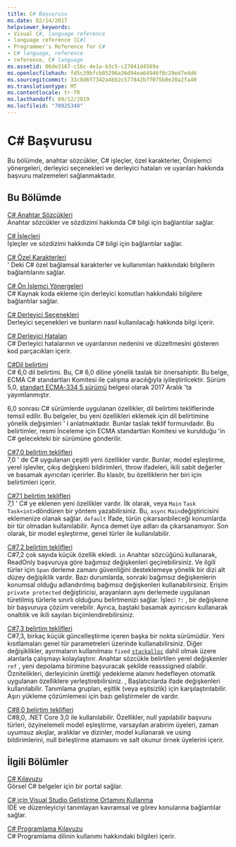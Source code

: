 ```yaml
---
title: C# Başvurusu
ms.date: 02/14/2017
helpviewer_keywords:
- Visual C#, language reference
- language reference [C#]
- Programmer's Reference for C#
- C# language, reference
- reference, C# language
ms.assetid: 06de3167-c16c-4e1a-b3c5-c27841d4569a
ms.openlocfilehash: fd5c39bfcb05296a36d94ea64946f8c29ed7e4d6
ms.sourcegitcommit: 33c8d6f7342a4bb2c577842b7f075b0e20a2fa40
ms.translationtype: MT
ms.contentlocale: tr-TR
ms.lasthandoff: 09/12/2019
ms.locfileid: "70925348"
---
```

# <a name="c-reference"></a>C# Başvurusu
Bu bölümde, anahtar sözcükler, C# işleçler, özel karakterler, Önişlemci yönergeleri, derleyici seçenekleri ve derleyici hataları ve uyarıları hakkında başvuru malzemeleri sağlanmaktadır.  
  
## <a name="in-this-section"></a>Bu Bölümde  
 [C# Anahtar Sözcükleri](./keywords/index.md)  
 Anahtar sözcükler ve sözdizimi hakkında C# bilgi için bağlantılar sağlar.  
  
 [C# İşleçleri](./operators/index.md)  
 İşleçler ve sözdizimi hakkında C# bilgi için bağlantılar sağlar.  

 [C# Özel Karakterleri](./tokens/index.md)  
 ' Deki C# özel bağlamsal karakterler ve kullanımları hakkındaki bilgilerin bağlantılarını sağlar.  

 [C# Ön İşlemci Yönergeleri](./preprocessor-directives/index.md)  
 C# Kaynak koda ekleme için derleyici komutları hakkındaki bilgilere bağlantılar sağlar.  
  
 [C# Derleyici Seçenekleri](./compiler-options/index.md)  
 Derleyici seçenekleri ve bunların nasıl kullanılacağı hakkında bilgi içerir.  
  
 [C# Derleyici Hataları](./compiler-messages/index.md)  
 C# Derleyici hatalarının ve uyarılarının nedenini ve düzeltmesini gösteren kod parçacıkları içerir.  
  
 [C#Dil belirtimi](../../../_csharplang/spec/introduction.md)  
 C# 6,0 dil belirtimi. Bu, C# 6,0 diline yönelik taslak bir önersahiptir. Bu belge, ECMA C# standartları Komitesi ile çalışma aracılığıyla iyileştirilcektir. Sürüm 5,0, [standart ECMA-334 5 sürümü](https://www.ecma-international.org/publications/files/ECMA-ST/ECMA-334.pdf) belgesi olarak 2017 Aralık 'ta yayımlanmıştır.

6,0 sonrası C# sürümlerde uygulanan özellikler, dil belirtimi tekliflerinde temsil edilir. Bu belgeler, bu yeni özellikleri eklemek için dil belirtimine yönelik değişimleri ' i anlatmaktadır. Bunlar taslak teklif formundadır. Bu belirtimler, resmi İnceleme için ECMA standartları Komitesi ve kurulduğu 'in C# gelecekteki bir sürümüne gönderilir.

 [C#7,0 belirtim teklifleri](../../../_csharplang/proposals/csharp-7.0/pattern-matching.md)  
 7,0 ' de C# uygulanan çeşitli yeni özellikler vardır. Bunlar, model eşleştirme, yerel işlevler, çıkış değişkeni bildirimleri, throw ifadeleri, ikili sabit değerler ve basamak ayırıcıları içerirler. Bu klasör, bu özelliklerin her biri için belirtimleri içerir.
  
 [C#7,1 belirtim teklifleri](../../../_csharplang/proposals/csharp-7.1/async-main.md)  
 7,1 ' C# ye eklenen yeni özellikler vardır. İlk olarak, veya `Main` `Task` `Task<int>`döndüren bir yöntem yazabilirsiniz. Bu, `async` `Main`değiştiricisini eklemenize olanak sağlar. `default` İfade, türün çıkarsanbileceği konumlarda bir tür olmadan kullanılabilir. Ayrıca demet üye adları da çıkarsanamıyor. Son olarak, bir model eşleştirme, genel türler ile kullanılabilir.

 [C#7,2 belirtim teklifleri](../../../_csharplang/proposals/csharp-7.2/readonly-ref.md)  
 C#7,2 çok sayıda küçük özellik ekledi. `in` Anahtar sözcüğünü kullanarak, ReadOnly başvuruya göre bağımsız değişkenleri geçirebilirsiniz. Ve ilgili türler için `Span` derleme zamanı güvenliğini desteklemeye yönelik bir dizi alt düzey değişiklik vardır. Bazı durumlarda, sonraki bağımsız değişkenlerin konumsal olduğu adlandırılmış bağımsız değişkenleri kullanabilirsiniz. Erişim `private protected` değiştiricisi, arayanların aynı derlemede uygulanan türetilmiş türlerle sınırlı olduğunu belirtmenizi sağlar. İşleci `?:` , bir değişkene bir başvuruya çözüm verebilir. Ayrıca, baştaki basamak ayırıcısını kullanarak onaltılık ve ikili sayıları biçimlendirebilirsiniz.

 [C#7,3 belirtim teklifleri](../../../_csharplang/proposals/csharp-7.3/blittable.md)  
 C#7,3, birkaç küçük güncelleştirme içeren başka bir nokta sürümüdür. Yeni kısıtlamaları genel tür parametreleri üzerinde kullanabilirsiniz. Diğer değişiklikler, ayırmaların kullanılması `fixed` [`stackalloc`](./operators/stackalloc.md) dahil olmak üzere alanlarla çalışmayı kolaylaştırır. Anahtar sözcükle belirtilen yerel değişkenler `ref` , yeni depolama birimine başvuracak şekilde reasssigned olabilir. Öznitelikleri, derleyicinin ürettiği yedekleme alanını hedefleyen otomatik uygulanan özelliklere yerleştirebilirsiniz. , Başlatıcılarda ifade değişkenleri kullanılabilir. Tanımlama grupları, eşitlik (veya eşitsizlik) için karşılaştırılabilir. Aşırı yükleme çözümlemesi için bazı geliştirmeler de vardır.
  
 [C#8,0 belirtim teklifleri](../../../_csharplang/proposals/csharp-8.0/nullable-reference-types.md)  
 C#8,0, .NET Core 3,0 ile kullanılabilir. Özellikler, null yapılabilir başvuru türleri, özyinelemeli model eşleştirme, varsayılan arabirim üyeleri, zaman uyumsuz akışlar, aralıklar ve dizinler, model kullanarak ve using bildirimlerini, null birleştirme atamasını ve salt okunur örnek üyelerini içerir.
  
## <a name="related-sections"></a>İlgili Bölümler  

 [C# Kılavuzu](../index.md)  
 Görsel C# belgeler için bir portal sağlar.  
  
 [C# için Visual Studio Geliştirme Ortamını Kullanma](/visualstudio/get-started/csharp)  
 IDE ve düzenleyiciyi tanımlayan kavramsal ve görev konularına bağlantılar sağlar.  
  
 [C# Programlama Kılavuzu](../programming-guide/index.md)  
 C# Programlama dilinin kullanımı hakkındaki bilgileri içerir.
